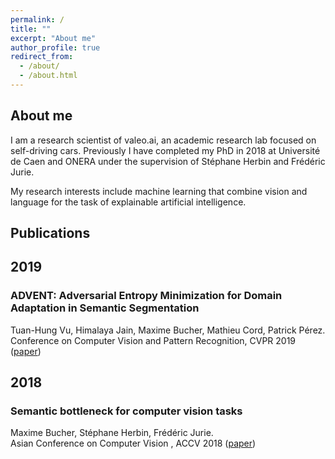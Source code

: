 ```yaml
---
permalink: /
title: ""
excerpt: "About me"
author_profile: true
redirect_from: 
  - /about/
  - /about.html
---
```


About me
------
I am a research scientist of valeo.ai, an academic research lab focused on self-driving cars. 
Previously I have completed my PhD in 2018 at Université de Caen and ONERA under the supervision of Stéphane Herbin and Frédéric Jurie. 

My research interests include machine learning that combine vision and language for the task of explainable artificial intelligence. 

Publications
----

## 2019

### ADVENT: Adversarial Entropy Minimization for Domain Adaptation in Semantic Segmentation
Tuan-Hung Vu, Himalaya Jain, Maxime Bucher, Mathieu Cord, Patrick Pérez.    
Conference on Computer Vision and Pattern Recognition, CVPR 2019 ([paper](https://arxiv.org/pdf/1811.12833.pdf))

## 2018

### Semantic bottleneck for computer vision tasks
Maxime Bucher, Stéphane Herbin, Frédéric Jurie.    
Asian Conference on Computer Vision , ACCV 2018 ([paper](https://arxiv.org/pdf/1811.02234.pdf))


